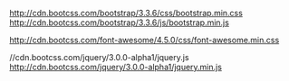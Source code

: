 http://cdn.bootcss.com/bootstrap/3.3.6/css/bootstrap.min.css
http://cdn.bootcss.com/bootstrap/3.3.6/js/bootstrap.min.js

http://cdn.bootcss.com/font-awesome/4.5.0/css/font-awesome.min.css

//cdn.bootcss.com/jquery/3.0.0-alpha1/jquery.js
http://cdn.bootcss.com/jquery/3.0.0-alpha1/jquery.min.js

